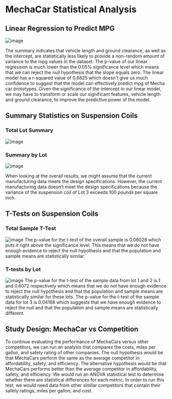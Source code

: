 # MechaCar Statistical Analysis

## Linear Regression to Predict MPG
![image](https://user-images.githubusercontent.com/107777321/202927490-56086d49-8307-4002-9b9d-dfb973c653f7.png)

The summary indicates that vehicle length and ground clearance, as well as the intercept, are statistically less likely to provide a non-random amount of variance to the mpg values in the dataset. The p-value of our linear regression is much lower than the 0.05% significance level which means that we can reject the null hypothesis that the slope equals zero. The linear model has a r-squared value of 0.6825 which doesn't give us much confidence to suggest that the model can effectively predict mpg of Mecha car prototypes. Given the significance of the intercept in our linear model, we may have to transform or scale our significant features, vehicle length and ground clearance, to improve the predictive power of the model.

## Summary Statistics on Suspension Coils

### Total Lot Summary
![image](https://user-images.githubusercontent.com/107777321/202931910-751990c9-b555-4008-8581-37acb9d33b13.png)

### Summary by Lot
![image](https://user-images.githubusercontent.com/107777321/202931976-00088b14-1ced-4ac0-b057-8d31efb86214.png)

When looking at the overall results, we might assume that the current manufacturing data meets the design specifications. However, the current manufacturing data doesn't meet the design specifications because the variance of the suspension coil of Lot 3 exceeds 100 pounds per square inch.

## T-Tests on Suspension Coils

### Total Sample T-Test
![image](https://user-images.githubusercontent.com/107777321/202932915-6a7936e9-ac18-46e0-adfc-6348451ca1ee.png)
The p-value for the t-test of the overall sample is 0.06028 which puts it right above the significance level. This means that we do not have enough evidence to reject the null hypothesis and that the population and sample means are statistically similar.

### T-tests by Lot
![image](https://user-images.githubusercontent.com/107777321/202934418-2895ea88-eeb6-44c2-ba3d-e224e7001dc9.png)
The p-value for the t-test of the sample data from lot 1 and 2 is 1 and 0.6072 respectively which means that we do not have enough evidence to reject the null hypothesis and that the population and sample means are statistically similar for these lots. The p-value for the t-test of the sample data for lot 3 is 0.04168 which suggests that we have enough evidence to reject the null and that the population and sample means are statistically different.

## Study Design: MechaCar vs Competition
To continue evaluating the performance of MechaCars versus other competitors, we can run an analysis that compares the costs, miles per gallon, and safety rating of other companies. The null hypothesis would be that MechaCars perform the same as the average competitor in affordability, safety, and efficiency. The alternative hypothesis would be that MechaCars performs better than the average competitor in affordability, safety, and efficiency. We would run an ANOVA statistical test to determine whether there are statistical differences for each metric. In order to run this test, we would need data from other similar competitors that contain their safety ratings, miles per gallon, and cost.

